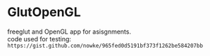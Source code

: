 # GlutOpenGL
freeglut and OpenGL app for asisgnments.  
code used for testing: `https://gist.github.com/nowke/965fed0d5191bf373f1262be584207bb`

